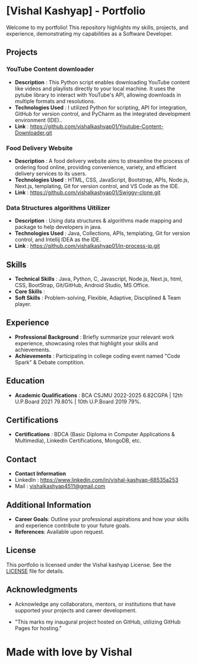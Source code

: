 # [Vishal Kashyap] - Portfolio

Welcome to my portfolio! This repository highlights my skills, projects, and experience, demonstrating my capabilities as a Software Developer.

## Projects

### YouTube Content downloader
- **Description** : This Python script enables downloading YouTube content like videos and playlists directly to your local machine. It uses the pytube library to interact with YouTube's API, allowing downloads in multiple formats and resolutions.
- **Technologies Used** : I utilized Python for scripting, API for integration, GitHub for version control, and PyCharm as the integrated development environment (IDE)..
- **Link** : https://github.com/vishalkashyap01/Youtube-Content-Downloader.git

### Food Delivery Website
- **Description** : A food delivery website aims to streamline the process of ordering food online, providing convenience, variety, and efficient delivery services to its users.
- **Technologies Used** : HTML, CSS, JavaScript, Bootstrap, APIs, Node.js, Next.js, templating, Git for version control, and VS Code as the IDE.
- **Link** : https://github.com/vishalkashyap01/Swiggy-clone.git

### Data Structures algorithms Uitilizer
- **Description** : Using data structures & algorithms made mapping and package to help developers in java.
- **Technologies Used** : Java, Collections, APIs, templating, Git for version control, and Intellij IDEA as the IDE.
- **Link** : https://github.com/vishalkashyap01/in-process-jp.git
  

## Skills

- **Technical Skills** : Java, Python, C, Javascript, Node.js, Next.js, html, CSS, BootStrap, Git/GitHub, Android Studio, MS Office.
- **Core Skills** :
- **Soft Skills** : Problem-solving, Flexible, Adaptive, Disciplined & Team player.

## Experience

- **Professional Background** : Briefly summarize your relevant work experience, showcasing roles that highlight your skills and achievements.
- **Achievements** : Participating in college coding event named "Code Spark" & Debate comptition.

## Education

- **Academic Qualifications** : BCA CSJMU 2022-2025 6.82CGPA | 12th U.P.Board 2021 79.80% | 10th U.P.Board 2019 79%.

## Certifications

- **Certifications** : BDCA (Basic Diploma in Computer Applications & Multimedia), LinkedIn Certifications, MongoDB, etc.

## Contact

- **Contact Information**
- LinkedIn : https://www.linkedin.com/in/vishal-kashyap-68535a253
- Mail : vishalkashyap4511@gmail.com

## Additional Information

- **Career Goals**: Outline your professional aspirations and how your skills and experience contribute to your future goals.
- **References**: Available upon request.

## License

This portfolio is licensed under the Vishal kashyap License. See the [LICENSE](LICENSE) file for details.

## Acknowledgments

- Acknowledge any collaborators, mentors, or institutions that have supported your projects and career development.

 - "This marks my inaugural project hosted on GitHub, utilizing GitHub Pages for hosting."
 
 #                                                       Made with love by Vishal
